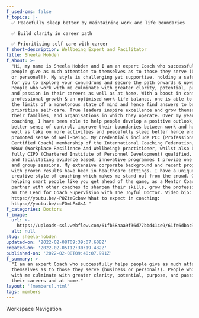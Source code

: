 ```yaml
---
f_used-cms: false
f_topics: |-
  ✅ Peacefully sleep better by maintaining work and life boundaries

  ✅ Build clarity in career path

  ✅ Prioritising self care with career
f_short-description: Wellbeing Expert and Facilitator
title: Sheela Hobden
f_about: >-
  "Hi, my name is Sheela Hobden and I am an expert Coach who successfully helps
  people give as much attention to themselves as to those they serve (business
  or personal!). My style is challenging yet supportive, holding a safe space
  for you to explore your conundrums and secure the path onwards & upwards.
  People who work with me culminate with greater clarity, potential, purpose,
  and passion in their careers as well as at home. With a boost in confidence,
  professional growth & an optimised work-life balance, one is able to transcend
  the limits of a monotonous state of mind and hence find answers to be able to
  prioritise self-care. True leaders inspire excellence and grow themselves,
  their families, and organisations in which they operate. Over my years of
  coaching, I have been able to help people develop a positive outlook, gain a
  better sense of control, improve their boundaries between work and home as
  well as take on more activities and peacefully sleep better hence ensuring a
  promoted sense of well-being. My credentials include PCC (Professional
  Certified Coach) membership of the International Coaching Federation, endorsed
  WRAW (Workplace Resilience And Wellbeing) practitioner, whilst also being
  fully CIPD (Chartered Institute of Personnel Development) qualified. Designing
  and facilitating evidence based, innovative programmes I provide one to one
  and group sessions. My extensive corporate background and recent programmes
  with proven results have been in healthcare settings. I have a unique &
  creative style of coaching which makes me stand out from the crowd. On top of
  helping smart people like you get ahead of the game, as a Mentor Coach; I also
  partner with other coaches to sharpen their skills, grow the profession, and
  am the Lead for Coach Supervision with The Joyful Doctor. Video bio:
  https://youtu.be/-POZteGcbaw What to expect in coaching:
  https://youtu.be/ccFOmLFxGsA "
f_categories: Doctors
f_image:
  url: >-
    https://uploads-ssl.webflow.com/61fb58aaa9f36d77bbd414e9/61fe6dbac936e9e322cc22ba_vslide10.png
  alt: null
slug: sheela-hobden
updated-on: '2022-02-08T09:39:07.608Z'
created-on: '2022-02-05T12:30:19.432Z'
published-on: '2022-02-08T09:40:07.991Z'
f_summary: >-
  "I am an expert Coach who successfully helps people give as much attention to
  themselves as to those they serve (business or personal!). People who work
  with me culminate with greater clarity, potential, purpose, and passion in
  their careers and at home."
layout: '[members].html'
tags: members
---
```


Workspace Navigation
